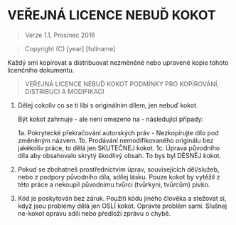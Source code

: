 # VEŘEJNÁ LICENCE NEBUĎ KOKOT

> Verze 1.1, Prosinec 2016

> Copyright (C) [year] [fullname]
 
 Každý smí kopírovat a distribuovat nezměněné nebo upravené
 kopie tohoto licenčního dokumentu.

> VEŘEJNÁ LICENCE NEBUĎ KOKOT
> PODMÍNKY PRO KOPÍROVÁNÍ, DISTRIBUCI A MODIFIKACI

 1. Dělej cokoliv co se ti líbí s originálním dílem, jen nebuď kokot.

     Být kokot zahrnuje - ale není omezeno na - následující případy:

	 1a. Pokrytecké překračování autorských práv - Nezkopírujte dílo pod změněným názvem.
	 1b. Prodávání nemodifikovaného originálu bez jakékoliv práce, to dělá jen SKUTEČNEJ kokot.
	 1c. Úprava původního díla aby obsahovalo skrytý škodlivý obsah. To bys byl DĚSNĚJ kokot.

 2. Pokud se zbohatneš prostřednictvím úprav, souvisejících děl/služeb, nebo z podpory původního díla,
 sdílej lásku. Pouze kokot by vytěžil z této práce a nekoupil původnímu tvůrci (tvůrkyni, tvůrcům) pivko.
 
 3. Kód je poskytován bez záruk. Použití kódu jiného člověka a stežovat si, když jsou problémy dělá jen OSLÍ kokot.
 Opravte problém sami. Slušnej ne-kokot opravu sdílí nebo předloží zprávu o chybě.
